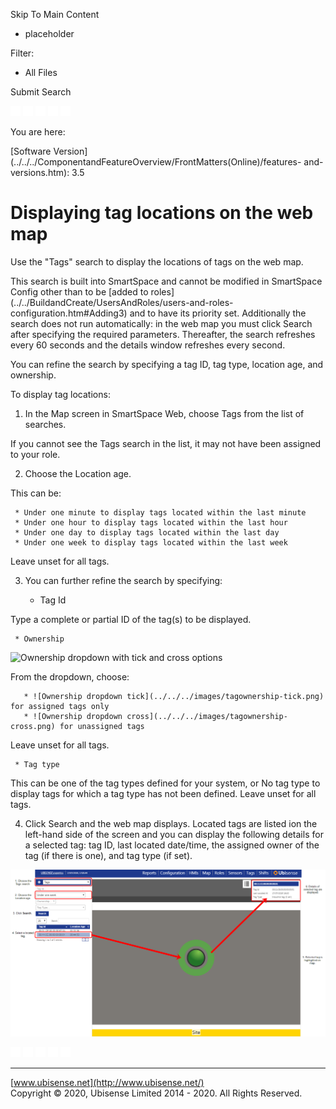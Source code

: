 

Skip To Main Content

[](../../../Home.htm)

  * placeholder

Filter:

  * All Files

Submit Search

![Navigate previous](../../../images/transparent.gif) ![Navigate
next](../../../images/transparent.gif) ![Expand
all](../../../images/transparent.gif) ![](../../../images/transparent.gif)
![Print](../../../images/transparent.gif)

You are here:

[Software
Version](../../../ComponentandFeatureOverview/FrontMatters\(Online\)/features-
and-versions.htm): 3.5

# Displaying tag locations on the web map

Use the "Tags" search to display the locations of tags on the web map.

This search is built into SmartSpace and cannot be modified in SmartSpace
Config other than to be [added to
roles](../../BuildandCreate/UsersAndRoles/users-and-roles-
configuration.htm#Adding3) and to have its priority set. Additionally the
search does not run automatically: in the web map you must click Search after
specifying the required parameters. Thereafter, the search refreshes every 60
seconds and the details window refreshes every second.

You can refine the search by specifying a tag ID, tag type, location age, and
ownership.

To display tag locations:

  1. In the Map screen in SmartSpace Web, choose Tags from the list of searches.

If you cannot see the Tags search in the list, it may not have been assigned
to your role.

  2. Choose the Location age.

This can be:

     * Under one minute to display tags located within the last minute
     * Under one hour to display tags located within the last hour
     * Under one day to display tags located within the last day
     * Under one week to display tags located within the last week

Leave unset for all tags.

  3. You can further refine the search by specifying:

     * Tag Id

Type a complete or partial ID of the tag(s) to be displayed.

     * Ownership

![Ownership dropdown with tick and cross
options](../../../images/tagownership.png)

From the dropdown, choose:

       * ![Ownership dropdown tick](../../../images/tagownership-tick.png) for assigned tags only
       * ![Ownership dropdown cross](../../../images/tagownership-cross.png) for unassigned tags

Leave unset for all tags.

     * Tag type

This can be one of the tag types defined for your system, or No tag type to
display tags for which a tag type has not been defined. Leave unset for all
tags.

  4. Click Search and the web map displays. Located tags are listed ion the left-hand side of the screen and you can display the following details for a selected tag: tag ID, last located date/time, the assigned owner of the tag (if there is one), and tag type (if set).

![Illustration of the Tags built-in search](../../../images/TagsSearch.png)

![Navigate previous](../../../images/transparent.gif) ![Navigate
next](../../../images/transparent.gif) ![Expand
all](../../../images/transparent.gif) ![](../../../images/transparent.gif)
![Print](../../../images/transparent.gif)

* * *

[www.ubisense.net](http://www.ubisense.net/)  
Copyright © 2020, Ubisense Limited 2014 - 2020. All Rights Reserved.

